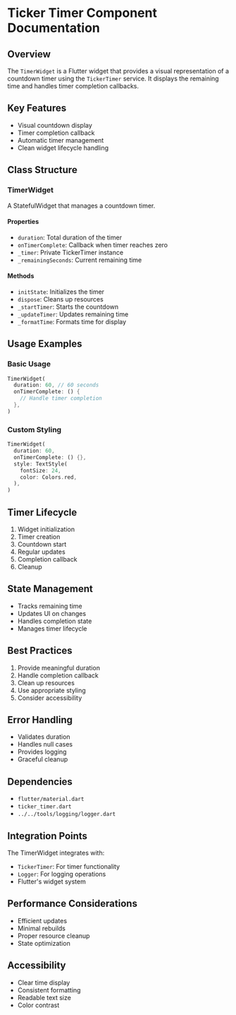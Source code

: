 # Ticker Timer Component Documentation

## Overview
The `TimerWidget` is a Flutter widget that provides a visual representation of a countdown timer using the `TickerTimer` service. It displays the remaining time and handles timer completion callbacks.

## Key Features
- Visual countdown display
- Timer completion callback
- Automatic timer management
- Clean widget lifecycle handling

## Class Structure

### TimerWidget
A StatefulWidget that manages a countdown timer.

#### Properties
- `duration`: Total duration of the timer
- `onTimerComplete`: Callback when timer reaches zero
- `_timer`: Private TickerTimer instance
- `_remainingSeconds`: Current remaining time

#### Methods
- `initState`: Initializes the timer
- `dispose`: Cleans up resources
- `_startTimer`: Starts the countdown
- `_updateTimer`: Updates remaining time
- `_formatTime`: Formats time for display

## Usage Examples

### Basic Usage
```dart
TimerWidget(
  duration: 60, // 60 seconds
  onTimerComplete: () {
    // Handle timer completion
  },
)
```

### Custom Styling
```dart
TimerWidget(
  duration: 60,
  onTimerComplete: () {},
  style: TextStyle(
    fontSize: 24,
    color: Colors.red,
  ),
)
```

## Timer Lifecycle
1. Widget initialization
2. Timer creation
3. Countdown start
4. Regular updates
5. Completion callback
6. Cleanup

## State Management
- Tracks remaining time
- Updates UI on changes
- Handles completion state
- Manages timer lifecycle

## Best Practices
1. Provide meaningful duration
2. Handle completion callback
3. Clean up resources
4. Use appropriate styling
5. Consider accessibility

## Error Handling
- Validates duration
- Handles null cases
- Provides logging
- Graceful cleanup

## Dependencies
- `flutter/material.dart`
- `ticker_timer.dart`
- `../../tools/logging/logger.dart`

## Integration Points
The TimerWidget integrates with:
- `TickerTimer`: For timer functionality
- `Logger`: For logging operations
- Flutter's widget system

## Performance Considerations
- Efficient updates
- Minimal rebuilds
- Proper resource cleanup
- State optimization

## Accessibility
- Clear time display
- Consistent formatting
- Readable text size
- Color contrast 